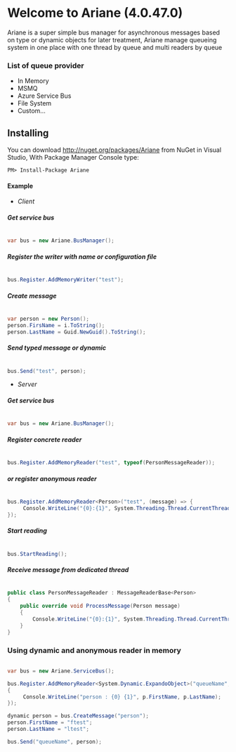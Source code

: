 # Welcome to Ariane (4.0.47.0)

Ariane is a super simple bus manager for asynchronous messages based on type or dynamic objects for later treatment, Ariane manage queueing system in one place with one thread by queue and multi readers by queue

### List of queue provider

* In Memory
* MSMQ
* Azure Service Bus 
* File System
* Custom...

## Installing

You can download http://nuget.org/packages/Ariane from NuGet in Visual Studio, With Package Manager Console type:

```
PM> Install-Package Ariane
```

#### Example 
* *Client*

##### Get service bus

```c#

var bus = new Ariane.BusManager(); 

```

##### Register the writer with name or configuration file

```c#

bus.Register.AddMemoryWriter("test"); 

```

##### Create message

```c#

var person = new Person();
person.FirsName = i.ToString();
person.LastName = Guid.NewGuid().ToString();

```

##### Send typed message or dynamic 

```c#

bus.Send("test", person);

```

* *Server*

##### Get service bus

```c#

var bus = new Ariane.BusManager(); 

```

##### Register concrete reader

```c#

bus.Register.AddMemoryReader("test", typeof(PersonMessageReader)); 

```

##### or register anonymous reader

```c#

bus.Register.AddMemoryReader<Person>("test", (message) => {
     Console.WriteLine("{0}:{1}", System.Threading.Thread.CurrentThread.Name, message.FirsName);
}); 

```

##### Start reading

```c#

bus.StartReading(); 

```

##### Receive message from dedicated thread

```c#

public class PersonMessageReader : MessageReaderBase<Person>
{
	public override void ProcessMessage(Person message)
	{
		Console.WriteLine("{0}:{1}", System.Threading.Thread.CurrentThread.Name, message.FirsName);
	}
}

```

### Using dynamic and anonymous reader in memory

```c#

var bus = new Ariane.ServiceBus();

bus.Register.AddMemoryReader<System.Dynamic.ExpandoObject>("queueName", (p) =>
{
     Console.WriteLine("person : {0} {1}", p.FirstName, p.LastName);
}); 

dynamic person = bus.CreateMessage("person");
person.FirstName = "ftest";
person.LastName = "ltest";

bus.Send("queueName", person);

```
